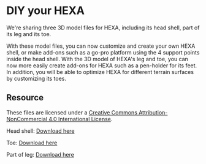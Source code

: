 # DIY your HEXA
We're sharing three 3D model files for HEXA, including its head shell, part of its leg and its toe.

With these model files, you can now customize and create your own HEXA shell, or make add-ons such as a go-pro platform using the 4 support points inside the head shell. With the 3D model of HEXA's leg and toe, you can now more easily create add-ons for HEXA such as a pen-holder for its feet. In addition, you will be able to optimize HEXA for different terrain surfaces by customizing its toes.

## Resource
These files are licensed under a [Creative Commons Attribution-NonCommercial 4.0 International License](http://creativecommons.org/licenses/by-nc/4.0/).

Head shell: [Download here](https://documentation.vincross.com/assets/HEXA-headshell.stp)

Toe: [Download here](https://documentation.vincross.com/assets/HEXA-toe.stp)

Part of leg: [Download here](https://documentation.vincross.com/assets/HEXA-leg.stp)

